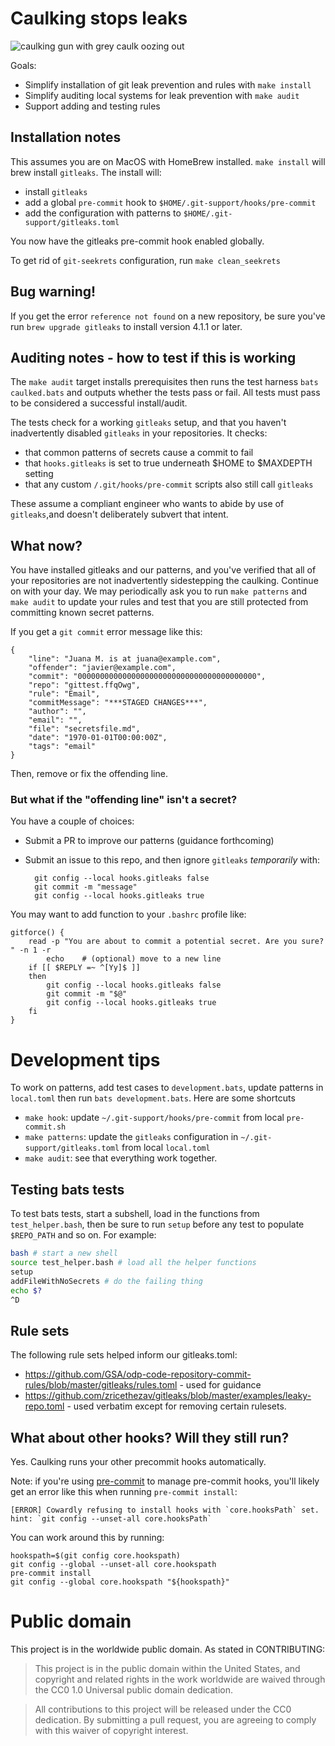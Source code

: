 # Caulking stops leaks

![caulking gun with grey caulk oozing out](https://upload.wikimedia.org/wikipedia/commons/thumb/3/37/Caulking.jpg/757px-Caulking.jpg)

Goals:

* Simplify installation of git leak prevention and rules with `make install`
* Simplify auditing local systems for leak prevention with `make audit`
* Support adding and testing rules

## Installation notes

This assumes you are on MacOS with HomeBrew installed. `make install` will brew install `gitleaks`. The install will:

* install `gitleaks`
* add a global `pre-commit` hook to `$HOME/.git-support/hooks/pre-commit`
* add the configuration with patterns to `$HOME/.git-support/gitleaks.toml`

You now have the gitleaks pre-commit hook enabled globally.

To get rid of `git-seekrets` configuration, run `make clean_seekrets`

## Bug warning!

If you get the error `reference not found` on a new repository, be sure you've run `brew upgrade gitleaks` to install version 4.1.1 or later.

## Auditing notes - how to test if this is working

The `make audit` target installs prerequisites then runs the test harness `bats caulked.bats` and outputs whether the tests pass or fail. All tests must pass to be considered a successful install/audit.

The tests check for a working `gitleaks` setup, and that you haven't inadvertently disabled `gitleaks` in your repositories. It checks:

* that common patterns of secrets cause a commit to fail
* that `hooks.gitleaks` is set to true underneath $HOME to $MAXDEPTH setting
* that any custom `/.git/hooks/pre-commit` scripts also still call `gitleaks`

These assume a compliant engineer who wants to abide by use of `gitleaks`,and  doesn't deliberately subvert that intent.

## What now?

You have installed gitleaks and our patterns, and you've verified that all of your repositories are not inadvertently sidestepping the caulking. Continue on with your day. We may periodically ask you to run `make patterns` and `make audit` to update your rules and test that you are still protected from committing known secret patterns.

If you get a `git commit` error message like this:

```
{
	"line": "Juana M. is at juana@example.com",
	"offender": "javier@example.com",
	"commit": "0000000000000000000000000000000000000000",
	"repo": "gittest.ffqOwg",
	"rule": "Email",
	"commitMessage": "***STAGED CHANGES***",
	"author": "",
	"email": "",
	"file": "secretsfile.md",
	"date": "1970-01-01T00:00:00Z",
	"tags": "email"
}
```

Then, remove or fix the offending line.

### But what if the "offending line" isn't a secret?

You have a couple of choices:

* Submit a PR to improve our patterns (guidance forthcoming)
* Submit an issue to this repo, and then ignore `gitleaks` _temporarily_ with:

        git config --local hooks.gitleaks false
        git commit -m "message" 
        git config --local hooks.gitleaks true

You may want to add function to your `.bashrc` profile like:

```
gitforce() {
    read -p "You are about to commit a potential secret. Are you sure? " -n 1 -r
        echo    # (optional) move to a new line
    if [[ $REPLY =~ ^[Yy]$ ]]
    then
        git config --local hooks.gitleaks false
        git commit -m "$@" 
        git config --local hooks.gitleaks true
    fi
}
```

# Development tips

To work on patterns, add test cases to `development.bats`, update patterns in `local.toml` then
run `bats development.bats`.  Here are some shortcuts

- `make hook`: update `~/.git-support/hooks/pre-commit` from local `pre-commit.sh`
- `make patterns`: update the `gitleaks` configuration in `~/.git-support/gitleaks.toml` from local `local.toml` 
- `make audit`: see that everything work together.

## Testing bats tests

To test bats tests, start a subshell, load in the functions from `test_helper.bash`,
then be sure to run `setup` before any test to populate `$REPO_PATH` and so on.  For
example:

``` sh
bash # start a new shell
source test_helper.bash # load all the helper functions
setup 
addFileWithNoSecrets # do the failing thing 
echo $?
^D
```

## Rule sets

The following rule sets helped inform our gitleaks.toml:

* https://github.com/GSA/odp-code-repository-commit-rules/blob/master/gitleaks/rules.toml - used for guidance
* https://github.com/zricethezav/gitleaks/blob/master/examples/leaky-repo.toml - used verbatim except for removing certain rulesets.

## What about other hooks? Will they still run?

Yes. Caulking runs your other precommit hooks automatically. 

Note: if you're using [pre-commit](https://pre-commit.com/) to manage pre-commit hooks, you'll likely get an error like this when running `pre-commit install`:
```
[ERROR] Cowardly refusing to install hooks with `core.hooksPath` set.
hint: `git config --unset-all core.hooksPath`
```
You can work around this by running:
```
hookspath=$(git config core.hookspath)
git config --global --unset-all core.hookspath
pre-commit install
git config --global core.hookspath "${hookspath}"
```

# Public domain

This project is in the worldwide public domain. As stated in CONTRIBUTING:

> This project is in the public domain within the United States, and copyright and related rights in the work worldwide are waived through the CC0 1.0 Universal public domain dedication.

> All contributions to this project will be released under the CC0 dedication. By submitting a pull request, you are agreeing to comply with this waiver of copyright interest.
